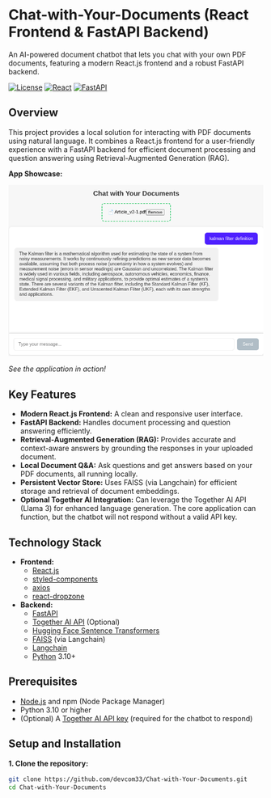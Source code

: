 # Chat-with-Your-Documents (React Frontend & FastAPI Backend)

An AI-powered document chatbot that lets you chat with your own PDF documents, featuring a modern React.js frontend and a robust FastAPI backend.

[![License](https://img.shields.io/badge/License-MIT-yellow.svg)](https://opensource.org/licenses/MIT)
[![React](https://img.shields.io/badge/React-Frontend-blue)](https://reactjs.org/)
[![FastAPI](https://img.shields.io/badge/FastAPI-Backend-blue)](https://fastapi.tiangolo.com/)

## Overview

This project provides a local solution for interacting with PDF documents using natural language. It combines a React.js frontend for a user-friendly experience with a FastAPI backend for efficient document processing and question answering using Retrieval-Augmented Generation (RAG).

**App Showcase:**

![Chat-with-Your-Documents Screenshot](images/app.png)

*See the application in action!*

## Key Features

*   **Modern React.js Frontend:** A clean and responsive user interface.
*   **FastAPI Backend:** Handles document processing and question answering efficiently.
*   **Retrieval-Augmented Generation (RAG):** Provides accurate and context-aware answers by grounding the responses in your uploaded document.
*   **Local Document Q&A:** Ask questions and get answers based on your PDF documents, all running locally.
*   **Persistent Vector Store:** Uses FAISS (via Langchain) for efficient storage and retrieval of document embeddings.
*   **Optional Together AI Integration:** Can leverage the Together AI API (Llama 3) for enhanced language generation.  The core application can function, but the chatbot will not respond without a valid API key.

## Technology Stack

*   **Frontend:**
    *   [React.js](https://reactjs.org/)
    *   [styled-components](https://styled-components.com/)
    *   [axios](https://axios-http.com/)
    *   [react-dropzone](https://react-dropzone.js.org/)
*   **Backend:**
    *   [FastAPI](https://fastapi.tiangolo.com/)
    *   [Together AI API](https://www.together.ai/) (Optional)
    *   [Hugging Face Sentence Transformers](https://huggingface.co/sentence-transformers)
    *   [FAISS](https://github.com/facebookresearch/faiss) (via Langchain)
    *   [Langchain](https://www.langchain.com/)
    *   [Python](https://www.python.org/) 3.10+

## Prerequisites

*   [Node.js](https://nodejs.org/) and npm (Node Package Manager)
*   Python 3.10 or higher
*   (Optional) A [Together AI API key](https://www.together.ai/) (required for the chatbot to respond)

## Setup and Installation

**1. Clone the repository:**

```bash
git clone https://github.com/devcom33/Chat-with-Your-Documents.git
cd Chat-with-Your-Documents